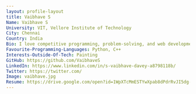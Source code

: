```yaml
---
layout: profile-layout
title: Vaibhave S
Name: Vaibhave S
University: VIT, Vellore Institute of Technology
City: Chennai
Country: India
Bio: I love competitive programming, problem-solving, and web development!
Favourite-Programming-Languages: Python, C++
Interests-Outside-Of-Tech: Painting
GitHub: https://github.com/VaibhaveS
LinkedIn: https://www.linkedin.com/in/s-vaibhave-davey-a8798118b/
Twitter: https://twitter.com/
Image: vaibhave.jpg
Resume: https://drive.google.com/open?id=1WpXTcMmESTYwXpab8dPdrRvJI5dg-LsB
---
```

